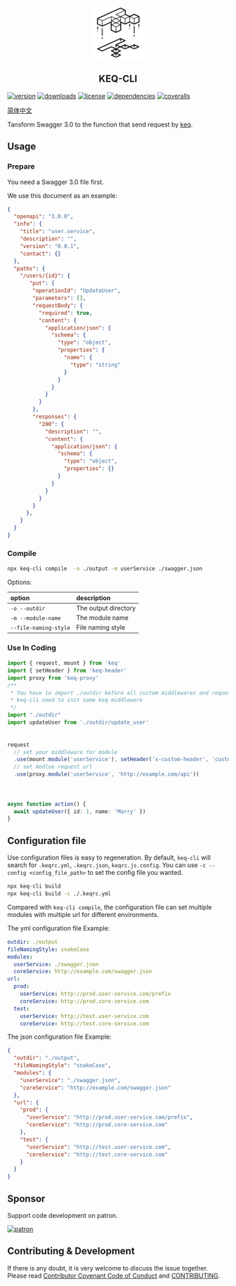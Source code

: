 <!-- title -->
<p align="center" style="padding-top: 41px">
  <img src="./images/logo.svg?sanitize=true" width="121" alt="logo" />
</p>

<h2 align="center" style="text-align: center">KEQ-CLI</h1>
<!-- title -->

[![version](https://img.shields.io/npm/v/keq-cli.svg?style=flat-square)](https://www.npmjs.com/package/keq-cli)
[![downloads](https://img.shields.io/npm/dm/keq-cli.svg?style=flat-square)](https://www.npmjs.com/package/keq-cli)
[![license](https://img.shields.io/npm/l/keq-cli.svg?style=flat-square)](https://www.npmjs.com/package/keq-cli)
[![dependencies](https://img.shields.io/david/keq-request/keq-cli.svg?style=flat-square)](https://www.npmjs.com/package/keq-cli)
[![coveralls](https://img.shields.io/coveralls/github/keq-request/keq-cli.svg?style=flat-square)](https://coveralls.io/github/keq-request/keq-cli)



<!-- description -->
[简体中文](./doc/zh-cn/README.md)

Tansform Swagger 3.0 to the function that send request by [keq](https://github.com/keq-request/keq).
<!-- description -->

## Usage

<!-- usage -->

### Prepare

You need a Swagger 3.0 file first.

We use this document as an example:

```json
{
  "openapi": "3.0.0",
  "info": {
    "title": "user.service",
    "description": "",
    "version": "0.0.1",
    "contact": {}
  },
  "paths": {
    "/users/{id}": {
       "put": {
        "operationId": "UpdateUser",
        "parameters": [],
        "requestBody": {
          "required": true,
          "content": {
            "application/json": {
              "schema": {
                "type": "object",
                "properties": {
                  "name": {
                    "type": "string"
                  }
                }
              }
            }
          }
        },
        "responses": {
          "200": {
            "description": "",
            "content": {
              "application/json": {
                "schema": {
                  "type": "object",
                  "properties": {}
                }
              }
            }
          }
        }
      },
    }
  }
}
```

### Compile


```bash
npx keq-cli compile  -o ./output -m userService ./swagger.json
```

Options:

 option                | description
:----------------------|:------------------------
 `-o --outdir`         | The output directory
 `-m --module-name`    | The module name
 `--file-naming-style` | File naming style


### Use In Coding

```typescript
import { request, mount } from 'keq'
import { setHeader } from 'keq-header'
import proxy from 'keq-proxy'
/**
 * You have to import ./outdir before all custom middlewares and request function called .
 * keq-cli need to init some keq middleware
 */
import "./outdir"
import updateUser from './outdir/update_user'


request
  // set your middleware for module
  .use(mount.module('userService'), setHeader('x-custom-header', 'custom_value'))
  // set modlue request url
  .use(proxy.module('userService', 'http://example.com/api'))



async function action() {
  await updateUser({ id: 1, name: 'Marry' })
}
```

<!-- usage -->

<!-- addition -->
## Configuration file


Use configuration files is easy to regeneration.
By default, `keq-cli` will search for `.keqrc.yml`, `.keqrc.json`, `keqrc.js.config`.
You can use `-c --config <config_file_path>` to set the config file you wanted.

```bash
npx keq-cli build
npx keq-cli build -c ./.keqrc.yml
```

Compared with `keq-cli compile`, the configuration file can set multiple modules with multiple url for different environments.

The yml configuration file Example:

```yml
outdir: ./output
fileNamingStyle: snakeCase
modules:
  userService: ./swagger.json
  coreService: http://example.com/swagger.json
url:
  prod:
    userService: http://prod.user-service.com/prefix
    coreService: http://prod.core-service.com
  test:
    userService: http://test.user-service.com
    coreService: http://test.core-service.com
```

The json configuration file Example:

```json
{
  "outdir": "./output",
  "fileNamingStyle": "snakeCase",
  "modules": {
    "userService": "./swagger.json",
    "coreService": "http://example.com/swagger.json"
  },
  "url": {
    "prod": {
      "userService": "http://prod.user-service.com/prefix",
      "coreService": "http://prod.core-service.com"
    },
    "test": {
      "userService": "http://test.user-service.com",
      "coreService": "http://test.core-service.com"
    }
  }
}
```
<!-- addition -->

## Sponsor

Support code development on patron.

[![patron](https://c5.patreon.com/external/logo/become_a_patron_button@2x.png)](https://www.patreon.com/bePatron?u=22478507)

## Contributing & Development

If there is any doubt, it is very welcome to discuss the issue together.
Please read [Contributor Covenant Code of Conduct](.github/CODE_OF_CONDUCT.md) and [CONTRIBUTING](.github/CONTRIBUTING.md).
